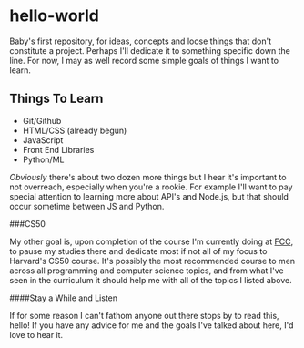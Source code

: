 # hello-world

Baby's first repository, for ideas, concepts and loose things that don't constitute a project. Perhaps I'll dedicate it to something specific down the line. For now, I may as well record some simple goals of things I want to learn.

## Things To Learn

- Git/Github
- HTML/CSS (already begun)
- JavaScript
- Front End Libraries
- Python/ML

*Obviously* there's about two dozen more things but I hear it's important to not overreach, especially when you're a rookie. For example I'll want to pay special attention to learning more about API's and Node.js, but that should occur sometime between JS and Python. 

###CS50

My other goal is, upon completion of the course I'm currently doing at [FCC](https://www.freecodecamp.org/learn/), to pause my studies there and dedicate most if not all of my focus to Harvard's CS50 course. It's possibly the most recommended course to men across all programming and computer science topics, and from what I've seen in the curriculum it should help me with all of the topics I listed above.

####Stay a While and Listen

If for some reason I can't fathom anyone out there stops by to read this, hello! If you have any advice for me and the goals I've talked about here, I'd love to hear it.
